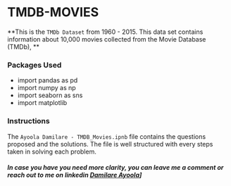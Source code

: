 # TMDB-MOVIES
**This is the `TMDb Dataset` from 1960 - 2015. This data set contains information about 10,000 movies collected from the Movie Database (TMDb), **

### Packages Used
- import pandas as pd
- import numpy as np
- import seaborn as sns
- import matplotlib

### Instructions
The `Ayoola Damilare - TMDB_Movies.ipnb` file contains the questions proposed and the solutions. 
The file is well structured with every steps taken in solving each problem.

##### In case you have you need more clarity, you can leave me a comment or reach out to me on linkedin [Damilare Ayoola](https://www.linkedin.com/in/ayoola-damilare-25329214b/)]
